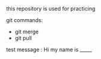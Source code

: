 this repository is used for practicing

git commands:
- git merge
- git pull

test message : Hi my name is _____
